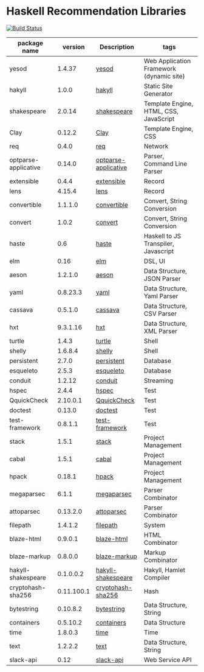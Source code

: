 # Haskell Recommendation Libraries
[![Build Status](https://travis-ci.org/e-bigmoon/awesome-haskell.svg?branch=master)](https://travis-ci.org/e-bigmoon/awesome-haskell)


package name | version | Description | tags
-------------|---------|------------------|-----
yesod | 1.4.37 | [yesod](/packages/yesod/Readme.md) | Web Application Framework (dynamic site) | 
hakyll | 1.0.0 | [hakyll](/packages/hakyll/Readme.md) | Static Site Generator | 
shakespeare | 2.0.14 | [shakespeare](/packages/shakespeare/Readme.md) | Template Engine, HTML, CSS, JavaScript | 
Clay | 0.12.2 | [Clay](/packages/Clay/Readme.md) | Template Engine, CSS | 
req | 0.4.0 | [req](/packages/req/Readme.md) | Network | 
optparse-applicative | 0.14.0 | [optparse-applicative](/packages/optparse-applicative/Readme.md) | Parser, Command Line Parser | 
extensible | 0.4.4 | [extensible](/packages/extensible/Readme.md) | Record | 
lens | 4.15.4 | [lens](/packages/lens/Readme.md) | Record | 
convertible | 1.1.1.0 | [convertible](/packages/convertible/Readme.md) | Convert, String Conversion | 
convert | 1.0.2 | [convert](/packages/convert/Readme.md) | Convert, String Conversion | 
haste | 0.6 | [haste](/packages/haste/Readme.md) | Haskell to JS Transpiler, Javascript | 
elm | 0.16 | [elm](/packages/elm/Readme.md) | DSL, UI | 
aeson | 1.2.1.0 | [aeson](/packages/aeson/Readme.md) | Data Structure, JSON Parser | 
yaml | 0.8.23.3 | [yaml](/packages/yaml/Readme.md) | Data Structure, Yaml Parser | 
cassava | 0.5.1.0 | [cassava](/packages/cassava/Readme.md) | Data Structure, CSV Parser | 
hxt | 9.3.1.16 | [hxt](/packages/hxt/Readme.md) | Data Structure, XML Parser | 
turtle | 1.4.3 | [turtle](/packages/turtle/Readme.md) | Shell | 
shelly | 1.6.8.4 | [shelly](/packages/shelly/Readme.md) | Shell | 
persistent | 2.7.0 | [persistent](/packages/persistent/Readme.md) | Database | 
esqueleto | 2.5.3 | [esqueleto](/packages/esqueleto/Readme.md) | Database | 
conduit | 1.2.12 | [conduit](/packages/conduit/Readme.md) | Streaming | 
hspec | 2.4.4 | [hspec](/packages/hspec/Readme.md) | Test | 
QquickCheck | 2.10.0.1 | [QquickCheck](/packages/QquickCheck/Readme.md) | Test | 
doctest | 0.13.0 | [doctest](/packages/doctest/Readme.md) | Test | 
test-framework | 0.8.1.1 | [test-framework](/packages/test-framework/Readme.md) | Test | 
stack | 1.5.1 | [stack](/packages/stack/Readme.md) | Project Management | 
cabal | 1.5.1 | [cabal](/packages/cabal/Readme.md) | Project Management | 
hpack | 0.18.1 | [hpack](/packages/hpack/Readme.md) | Project Management | 
megaparsec | 6.1.1 | [megaparsec](/packages/megaparsec/Readme.md) | Parser Combinator | 
attoparsec | 0.13.2.0 | [attoparsec](/packages/attoparsec/Readme.md) | Parser Combinator | 
filepath | 1.4.1.2 | [filepath](/packages/filepath/Readme.md) | System | 
blaze-html | 0.9.0.1 | [blaze-html](/packages/blaze-html/Readme.md) | HTML Combinator | 
blaze-markup | 0.8.0.0 | [blaze-markup](/packages/blaze-markup/Readme.md) | Markup Combinator | 
hakyll-shakespeare | 0.1.0.0.2 | [hakyll-shakespeare](/packages/hakyll-shakespeare/Readme.md) | Hakyll, Hamlet Compiler | 
cryptohash-sha256 | 0.11.100.1 | [cryptohash-sha256](/packages/cryptohash-sha256/Readme.md) | Hash | 
bytestring | 0.10.8.2 | [bytestring](/packages/bytestring/Readme.md) | Data Structure, String | 
containers | 0.5.10.2 | [containers](/packages/containers/Readme.md) | Data Structure | 
time | 1.8.0.3 | [time](/packages/time/Readme.md) | Time | 
text | 1.2.2.2 | [text](/packages/text/Readme.md) | Data Structure, String | 
slack-api | 0.12 | [slack-api](/packages/slack-api/Readme.md) | Web Service API | 

